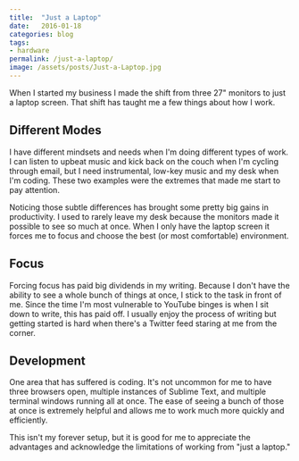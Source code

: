```yaml
---
title:  "Just a Laptop"
date:   2016-01-18
categories: blog
tags:
- hardware
permalink: /just-a-laptop/
image: /assets/posts/Just-a-Laptop.jpg
---
```


When I started my business I made the shift from three 27" monitors to just a laptop screen. That shift has taught me a few things about how I work.
<!--more-->

## Different Modes

I have different mindsets and needs when I'm doing different types of work. I can listen to upbeat music and kick back on the couch when I'm cycling through email, but I need instrumental, low-key music and my desk when I'm coding. These two examples were the extremes that made me start to pay attention.

Noticing those subtle differences has brought some pretty big gains in productivity. I used to rarely leave my desk because the monitors made it possible to see so much at once. When I only have the laptop screen it forces me to focus and choose the best (or most comfortable) environment.

## Focus

Forcing focus has paid big dividends in my writing. Because I don't have the ability to see a whole bunch of things at once, I stick to the task in front of me. Since the time I'm most vulnerable to YouTube binges is when I sit down to write, this has paid off. I usually enjoy the process of writing but getting started is hard when there's a Twitter feed staring at me from the corner.

## Development

One area that has suffered is coding. It's not uncommon for me to have three browsers open, multiple instances of Sublime Text, and multiple terminal windows running all at once. The ease of seeing a bunch of those at once is extremely helpful and allows me to work much more quickly and efficiently.  

This isn't my forever setup, but it is good for me to appreciate the advantages and acknowledge the limitations of working from "just a laptop."
